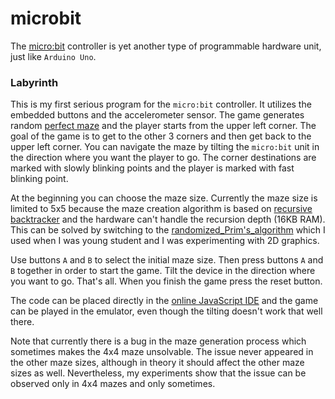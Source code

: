 # microbit

The [micro:bit](http://microbit.org/guide/features/) controller is yet another type of programmable hardware unit, just like ``Arduino Uno``.

### Labyrinth

This is my first serious program for the ``micro:bit`` controller. It utilizes the embedded buttons and the accelerometer sensor. The game generates random [perfect maze](https://en.wikipedia.org/wiki/Maze#Solving_mazes) and the player starts from the upper left corner. The goal of the game is to get to the other 3 corners and then get back to the upper left corner. You can navigate the maze by tilting the ``micro:bit`` unit in the direction where you want the player to go. The corner destinations are marked with slowly blinking points and the player is marked with fast blinking point.

At the beginning you can choose the maze size. Currently the maze size is limited to 5x5 because the maze creation algorithm is based on [recursive backtracker](https://en.wikipedia.org/wiki/Maze_generation_algorithm#Recursive_backtracker) and the hardware can't handle the recursion depth (16KB RAM). This can be solved by switching to the [randomized_Prim's_algorithm](https://en.wikipedia.org/wiki/Maze_generation_algorithm#Randomized_Prim's_algorithm) which I used when I was young student and I was experimenting with 2D graphics.

Use buttons ``A`` and ``B`` to select the initial maze size. Then press buttons ``A`` and ``B`` together in order to start the game. Tilt the device in the direction where you want to go. That's all. When you finish the game press the reset button.

The code can be placed directly in the [online JavaScript IDE](https://makecode.microbit.org) and the game can be played in the emulator, even though the tilting doesn't work that well there.

Note that currently there is a bug in the maze generation process which sometimes makes the 4x4 maze unsolvable. The issue never appeared in the other maze sizes, although in theory it should affect the other maze sizes as well. Nevertheless, my experiments show that the issue can be observed only in 4x4 mazes and only sometimes.
